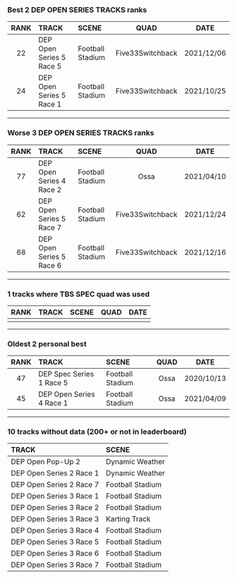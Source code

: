 ### Best 2 DEP OPEN SERIES TRACKS ranks
|RANK|TRACK|SCENE|QUAD|DATE|
|:---:|:---|:---|:---:|:---:|
|22|DEP Open Series 5 Race 5|Football Stadium|Five33Switchback|2021/12/06|
|24|DEP Open Series 5 Race 1|Football Stadium|Five33Switchback|2021/10/25|
---
### Worse 3 DEP OPEN SERIES TRACKS ranks
|RANK|TRACK|SCENE|QUAD|DATE|
|:---:|:---|:---|:---:|:---:|
|77|DEP Open Series 4 Race 2|Football Stadium|Ossa|2021/04/10|
|62|DEP Open Series 5 Race 7|Football Stadium|Five33Switchback|2021/12/24|
|68|DEP Open Series 5 Race 6|Football Stadium|Five33Switchback|2021/12/16|
---
### 1 tracks where TBS SPEC quad was used
|RANK|TRACK|SCENE|QUAD|DATE|
|:---:|:---|:---|:---:|:---:|
||||||
---
### Oldest 2 personal best
|RANK|TRACK|SCENE|QUAD|DATE|
|:---:|:---|:---|:---:|:---:|
|47|DEP Spec Series 1 Race 5|Football Stadium|Ossa|2020/10/13|
|45|DEP Open Series 4 Race 1|Football Stadium|Ossa|2021/04/09|
---
### 10 tracks without data (200+ or not in leaderboard)
|TRACK|SCENE|
|:---|:---|
|DEP Open Pop-Up 2|Dynamic Weather|
|DEP Open Series 2 Race 1|Dynamic Weather|
|DEP Open Series 2 Race 7|Football Stadium|
|DEP Open Series 3 Race 1|Football Stadium|
|DEP Open Series 3 Race 2|Football Stadium|
|DEP Open Series 3 Race 3|Karting Track|
|DEP Open Series 3 Race 4|Football Stadium|
|DEP Open Series 3 Race 5|Football Stadium|
|DEP Open Series 3 Race 6|Football Stadium|
|DEP Open Series 3 Race 7|Football Stadium|

